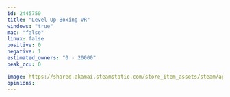 ```yaml
---
id: 2445750
title: "Level Up Boxing VR"
windows: "true"
mac: "false"
linux: false
positive: 0
negative: 1
estimated_owners: "0 - 20000"
peak_ccu: 0

image: https://shared.akamai.steamstatic.com/store_item_assets/steam/apps/2445750/header.jpg?t=1697549542
opinions:
---
```

